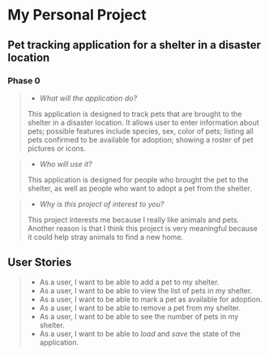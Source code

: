 # My Personal Project

## Pet tracking application for a shelter in a disaster location

### Phase 0
> - *What will the application do?*
> 
> This application is designed to track pets that are brought to the shelter
> in a disaster location. It allows user to enter information about pets;
> possible features include species, sex, color of pets; listing all pets
> confirmed to be available for adoption; showing a roster of pet pictures or icons.

> - *Who will use it?*
> 
> This application is designed for people who brought the pet to the shelter,
> as well as people who want to adopt a pet from the shelter.

> - *Why is this project of interest to you?*
> 
> This project interests me because I really like animals and pets. Another reason is that
> I think this project is very meaningful because it could help stray animals to find a 
> new home.

## User Stories
> - As a user, I want to be able to add a pet to my shelter.
> - As a user, I want to be able to view the list of pets in my shelter.
> - As a user, I want to be able to mark a pet as available for adoption.
> - As a user, I want to be able to remove a pet from my shelter.
> - As a user, I want to be able to see the number of pets in my shelter.
> - As a user, I want to be able to *load* and *save* the state of the application.
